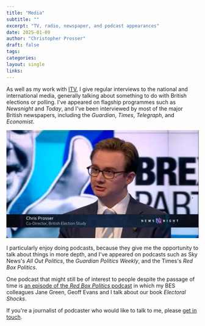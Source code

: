 ```yaml
---
title: "Media"
subtitle: ""
excerpt: "TV, radio, newspaper, and podcast appearances"
date: 2025-01-09
author: "Christopher Prosser"
draft: false
tags:
categories:
layout: single
links:
---
```


As well as my work with [ITV](/other/itv/), I give regular interviews to the national and international media, generally talking about something to do with British elections or polling. I've appeared on flagship programmes such as *Newsnight* and *Today*, and I've been interviewed by most of the major British newspapers, including the *Guardian*, *Times*, *Telegraph*, and *Economist*. 

![newsnight](cp_newsnight.jpg)

I particularly enjoy doing podcasts, because they give me the opportunity to talk about things in more depth, and I've appeared on podcasts such as Sky News's *All Out Politics*, the *Guardian Politics Weekly*, and the Times's *Red Box Politics*. 

One podcast that might still be of interest to people despite the passage of time is <a href="https://shows.acast.com/timesredbox/episodes/electionshocktherapy" target="_blank">an episode of the <em>Red Box Politics</em> podcast</a> in which my BES colleagues Jane Green, Geoff Evans and I talk about our book *Electoral Shocks*.

If you're a journalist of podcaster who would like to talk to me, please [get in touch](/contact/).
